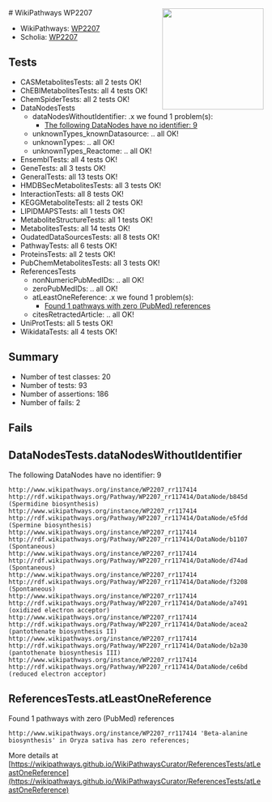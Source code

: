 <img style="float: right; width: 200px" src="https://upload.wikimedia.org/wikipedia/commons/thumb/8/83/Wplogo_with_text_500.png/640px-Wplogo_with_text_500.png" />
# WikiPathways WP2207

* WikiPathways: [WP2207](https://wikipathways.org/pathways/WP2207)
* Scholia: [WP2207](https://scholia.toolforge.org/wikipathways/WP2207)
## Tests
* CASMetabolitesTests: all 2 tests OK!
* ChEBIMetabolitesTests: all 4 tests OK!
* ChemSpiderTests: all 2 tests OK!
* DataNodesTests
    * dataNodesWithoutIdentifier: .x we found 1 problem(s):
        * [The following DataNodes have no identifier: 9](#d2d32fa8)
    * unknownTypes_knownDatasource: .. all OK!
    * unknownTypes: .. all OK!
    * unknownTypes_Reactome: .. all OK!
* EnsemblTests: all 4 tests OK!
* GeneTests: all 3 tests OK!
* GeneralTests: all 13 tests OK!
* HMDBSecMetabolitesTests: all 3 tests OK!
* InteractionTests: all 8 tests OK!
* KEGGMetaboliteTests: all 2 tests OK!
* LIPIDMAPSTests: all 1 tests OK!
* MetaboliteStructureTests: all 1 tests OK!
* MetabolitesTests: all 14 tests OK!
* OudatedDataSourcesTests: all 8 tests OK!
* PathwayTests: all 6 tests OK!
* ProteinsTests: all 2 tests OK!
* PubChemMetabolitesTests: all 3 tests OK!
* ReferencesTests
    * nonNumericPubMedIDs: .. all OK!
    * zeroPubMedIDs: .. all OK!
    * atLeastOneReference: .x we found 1 problem(s):
        * [Found 1 pathways with zero (PubMed) references](#d0a459f0)
    * citesRetractedArticle: .. all OK!
* UniProtTests: all 5 tests OK!
* WikidataTests: all 4 tests OK!


## Summary

* Number of test classes: 20
* Number of tests: 93
* Number of assertions: 186
* Number of fails: 2

## Fails

<a name="d2d32fa8" />

## DataNodesTests.dataNodesWithoutIdentifier

The following DataNodes have no identifier: 9
```
http://www.wikipathways.org/instance/WP2207_rr117414 http://rdf.wikipathways.org/Pathway/WP2207_rr117414/DataNode/b845d (Spermidine biosynthesis)
http://www.wikipathways.org/instance/WP2207_rr117414 http://rdf.wikipathways.org/Pathway/WP2207_rr117414/DataNode/e5fdd (Spermine biosynthesis)
http://www.wikipathways.org/instance/WP2207_rr117414 http://rdf.wikipathways.org/Pathway/WP2207_rr117414/DataNode/b1107 (Spontaneous)
http://www.wikipathways.org/instance/WP2207_rr117414 http://rdf.wikipathways.org/Pathway/WP2207_rr117414/DataNode/d74ad (Spontaneous)
http://www.wikipathways.org/instance/WP2207_rr117414 http://rdf.wikipathways.org/Pathway/WP2207_rr117414/DataNode/f3208 (Spontaneous)
http://www.wikipathways.org/instance/WP2207_rr117414 http://rdf.wikipathways.org/Pathway/WP2207_rr117414/DataNode/a7491 (oxidized electron acceptor)
http://www.wikipathways.org/instance/WP2207_rr117414 http://rdf.wikipathways.org/Pathway/WP2207_rr117414/DataNode/acea2 (pantothenate biosynthesis II)
http://www.wikipathways.org/instance/WP2207_rr117414 http://rdf.wikipathways.org/Pathway/WP2207_rr117414/DataNode/b2a30 (pantothenate biosynthesis III)
http://www.wikipathways.org/instance/WP2207_rr117414 http://rdf.wikipathways.org/Pathway/WP2207_rr117414/DataNode/ce6bd (reduced electron acceptor)
```

<a name="d0a459f0" />

## ReferencesTests.atLeastOneReference

Found 1 pathways with zero (PubMed) references
```
http://www.wikipathways.org/instance/WP2207_rr117414 'Beta-alanine biosynthesis' in Oryza sativa has zero references; 
```

More details at [https://wikipathways.github.io/WikiPathwaysCurator/ReferencesTests/atLeastOneReference](https://wikipathways.github.io/WikiPathwaysCurator/ReferencesTests/atLeastOneReference)

